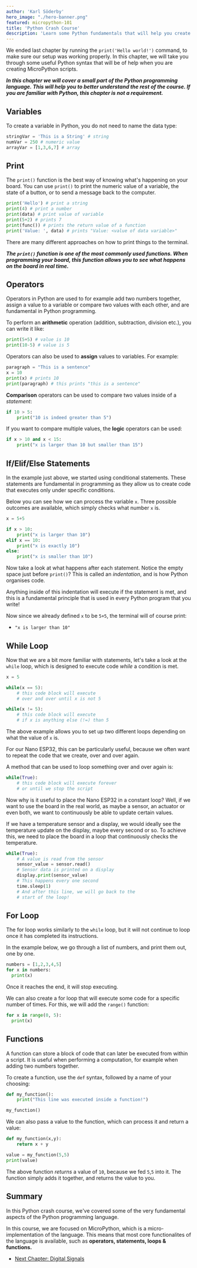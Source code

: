 ```yaml
---
author: 'Karl Söderby'
hero_image: "./hero-banner.png"
featured: micropython-101
title: 'Python Crash Course'
description: 'Learn some Python fundamentals that will help you create MicroPython scripts.'
---
```


We ended last chapter by running the `print('Hello world!')` command, to make sure our setup was working properly. In this chapter, we will take you through some useful Python syntax that will be of help when you are creating MicroPython scripts.

***In this chapter we will cover a small part of the Python programming language. This will help you to better understand the rest of the course. If you are familiar with Python, this chapter is not a requirement.***


## Variables

To create a variable in Python, you do not need to name the data type:

```python
stringVar = 'This is a String' # string
numVar = 250 # numeric value
arrayVar = [1,3,6,7] # array
```

## Print

The `print()` function is the best way of knowing what's happening on your board. You can use `print()` to print the numeric value of a variable, the state of a button, or to send a message back to the computer.

```python
print('Hello') # print a string
print(4) # print a number
print(data) # print value of variable 
print(5+2) # prints 7
print(func()) # prints the return value of a function
print('Value: ', data) # prints "Value: <value of data variable>"
```

There are many different approaches on how to print things to the terminal.

***The `print()` function is one of the most commonly used functions. When programming your board, this function allows you to see what happens on the board in real time.***

## Operators

Operators in Python are used to for example add two numbers together, assign a value to a variable or compare two values with each other, and are fundamental in Python programming.

To perform an **arithmetic** operation (addition, subtraction, division etc.), you can write it like:

```python
print(5+5) # value is 10
print(10-5) # value is 5
```

Operators can also be used to **assign** values to variables. For example:

```python
paragraph = "This is a sentence" 
x = 10
print(x) # prints 10
print(paragraph) # this prints "this is a sentence"
```

**Comparison** operators can be used to compare two values inside of a *statement*: 

```python
if 10 > 5:
    print("10 is indeed greater than 5")
```

If you want to compare multiple values, the **logic** operators can be used:

```python
if x > 10 and x < 15:
    print("x is larger than 10 but smaller than 15")
```

## If/Elif/Else Statements

In the example just above, we started using conditional statements. These statements are fundamental in programming as they allow us to create code that executes only under specific conditions. 

Below you can see how we can process the variable `x`. Three possible outcomes are available, which simply checks what number `x` is.

```python
x = 5+5

if x > 10:
    print("x is larger than 10")
elif x == 10:
    print("x is exactly 10")
else:
    print("x is smaller than 10")
```

Now take a look at what happens after each statement. Notice the empty space just before `print()`? This is called an *indentation*, and is how Python organises code.

Anything inside of this indentation will execute if the statement is met, and this is a fundamental principle that is used in every Python program that you write!

Now since we already defined `x` to be `5+5`, the terminal will of course print:
- `"x is larger than 10"` 

## While Loop

Now that we are a bit more familiar with statements, let's take a look at the `while` loop, which is designed to execute code *while* a condition is met.  

```python
x = 5

while(x == 5):
    # this code block will execute
    # over and over until x is not 5

while(x != 5):
    # this code block will execute
    # if x is anything else (!=) than 5 
```

The above example allows you to set up two different loops depending on what the value of `x` is.

For our Nano ESP32, this can be particularly useful, because we often want to repeat the code that we create, over and over again.

A method that can be used to loop something over and over again is:

```python
while(True):
    # this code block will execute forever
    # or until we stop the script
```

Now why is it useful to place the Nano ESP32 in a constant loop? Well, if we want to use the board in the real world, as maybe a sensor, an actuator or even both, we want to continuously be able to update certain values.

If we have a temperature sensor and a display, we would ideally see the temperature update on the display, maybe every second or so. To achieve this, we need to place the board in a loop that continuously checks the temperature. 

```python
while(True):
    # A value is read from the sensor
    sensor_value = sensor.read()
    # Sensor data is printed on a display
    display.print(sensor_value)
    # This happens every one second
    time.sleep(1)
    # And after this line, we will go back to the
    # start of the loop!
```

## For Loop

The for loop works similarly to the `while` loop, but it will not continue to loop once it has completed its instructions.

In the example below, we go through a list of numbers, and print them out, one by one.

```python
numbers = [1,2,3,4,5]
for x in numbers:
  print(x)
```

Once it reaches the end, it will stop executing.

We can also create a for loop that will execute some code for a specific number of times. For this, we will add the `range()` function:

```python
for x in range(0, 5):
  print(x)
```

## Functions

A function can store a block of code that can later be executed from within a script. It is useful when performing a computation, for example when adding two numbers together.

To create a function, use the `def` syntax, followed by a name of your choosing:

```python
def my_function():
    print("This line was executed inside a function!")

my_function()
```

We can also pass a value to the function, which can process it and return a value:

```python
def my_function(x,y):
    return x + y

value = my_function(5,5)
print(value)
```

The above function *returns* a value of `10`, because we fed `5`,`5` into it. The function simply adds it together, and returns the value to you.

## Summary

In this Python crash course, we've covered some of the very fundamental aspects of the Python programming language. 

In this course, we are focused on MicroPython, which is a micro-implementation of the language. This means that most core functionalites of the language is available, such as **operators, statements, loops & functions.**

- [Next Chapter: Digital Signals](/micropython-course/course/digital)